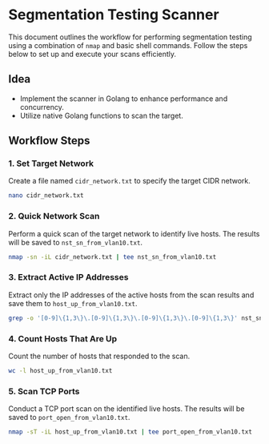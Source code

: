 # Segmentation Testing Scanner

This document outlines the workflow for performing segmentation testing using a combination of `nmap` and basic shell commands. Follow the steps below to set up and execute your scans efficiently.

## Idea

- Implement the scanner in Golang to enhance performance and concurrency.
- Utilize native Golang functions to scan the target.

## Workflow Steps

### 1. Set Target Network

Create a file named `cidr_network.txt` to specify the target CIDR network.

```bash
nano cidr_network.txt
```

### 2. Quick Network Scan

Perform a quick scan of the target network to identify live hosts. The results will be saved to `nst_sn_from_vlan10.txt`.

```bash
nmap -sn -iL cidr_network.txt | tee nst_sn_from_vlan10.txt
```

### 3. Extract Active IP Addresses

Extract only the IP addresses of the active hosts from the scan results and save them to `host_up_from_vlan10.txt`.

```bash
grep -o '[0-9]\{1,3\}\.[0-9]\{1,3\}\.[0-9]\{1,3\}\.[0-9]\{1,3\}' nst_sn_from_vlan10.txt > host_up_from_vlan10.txt
```

### 4. Count Hosts That Are Up

Count the number of hosts that responded to the scan.

```bash
wc -l host_up_from_vlan10.txt
```

### 5. Scan TCP Ports

Conduct a TCP port scan on the identified live hosts. The results will be saved to `port_open_from_vlan10.txt`.

```bash
nmap -sT -iL host_up_from_vlan10.txt | tee port_open_from_vlan10.txt
```
